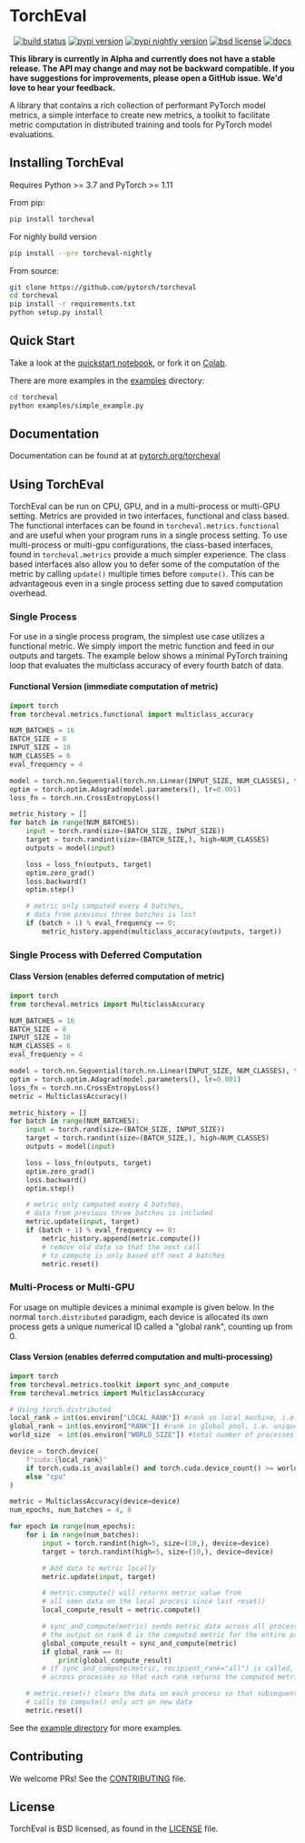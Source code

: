 # TorchEval

<p align="center">
<a href="https://github.com/pytorch/torcheval/actions?query=branch%3Amain"><img src="https://img.shields.io/github/workflow/status/pytorch/torcheval/unit%20test/main" alt="build status"></a>
<a href="https://pypi.org/project/torcheval"><img src="https://img.shields.io/pypi/v/torcheval" alt="pypi version"></a>
<a href="https://pypi.org/project/torcheval-nightly"><img src="https://img.shields.io/pypi/v/torcheval-nightly?label=nightly" alt="pypi nightly version"></a>
<a href="https://github.com/pytorch/torcheval/blob/main/LICENSE"><img src="https://img.shields.io/pypi/l/torcheval" alt="bsd license"></a>
</div>
<a href="https://pytorch.github.io/torcheval"><img src="https://img.shields.io/badge/docs-main-brightgreen" alt="docs"></a>
<p>

**This library is currently in Alpha and currently does not have a stable release. The API may change and may not be backward compatible. If you have suggestions for improvements, please open a GitHub issue. We'd love to hear your feedback.**

A library that contains a rich collection of performant PyTorch model metrics, a simple interface to create new metrics, a toolkit to facilitate metric computation in distributed training and tools for PyTorch model evaluations.

## Installing TorchEval
Requires Python >= 3.7 and PyTorch >= 1.11

From pip:

```bash
pip install torcheval
```

For nighly build version
```bash
pip install --pre torcheval-nightly
```

From source:

```bash
git clone https://github.com/pytorch/torcheval
cd torcheval
pip install -r requirements.txt
python setup.py install
```

## Quick Start

Take a look at the [quickstart notebook](https://github.com/pytorch/torcheval/blob/main/examples/Introducing_TorchEval.ipynb), or fork it on [Colab](https://colab.research.google.com/github/pytorch/torcheval/blob/main/examples/Introducing_TorchEval.ipynb).

There are more examples in the [examples](https://github.com/pytorch/torcheval/blob/main/examples) directory:

```bash
cd torcheval
python examples/simple_example.py
```

## Documentation

Documentation can be found at at [pytorch.org/torcheval](https://pytorch.org/torcheval)

## Using TorchEval

TorchEval can be run on CPU, GPU, and in a multi-process or multi-GPU setting. Metrics are provided in two interfaces, functional and class based. The functional interfaces can be found in `torcheval.metrics.functional` and are useful when your program runs in a single process setting. To use multi-process or multi-gpu configurations, the class-based interfaces, found in `torcheval.metrics` provide a much simpler experience. The class based interfaces also allow you to defer some of the computation of the metric by calling `update()` multiple times before `compute()`. This can be advantageous even in a single process setting due to saved computation overhead.

### Single Process
For use in a single process program, the simplest use case utilizes a functional metric. We simply import the metric function and feed in our outputs and targets. The example below shows a minimal PyTorch training loop that evaluates the multiclass accuracy of every fourth batch of data.

#### Functional Version (immediate computation of metric)
```python
import torch
from torcheval.metrics.functional import multiclass_accuracy

NUM_BATCHES = 16
BATCH_SIZE = 8
INPUT_SIZE = 10
NUM_CLASSES = 6
eval_frequency = 4

model = torch.nn.Sequential(torch.nn.Linear(INPUT_SIZE, NUM_CLASSES), torch.nn.ReLU())
optim = torch.optim.Adagrad(model.parameters(), lr=0.001)
loss_fn = torch.nn.CrossEntropyLoss()

metric_history = []
for batch in range(NUM_BATCHES):
    input = torch.rand(size=(BATCH_SIZE, INPUT_SIZE))
    target = torch.randint(size=(BATCH_SIZE,), high=NUM_CLASSES)
    outputs = model(input)

    loss = loss_fn(outputs, target)
    optim.zero_grad()
    loss.backward()
    optim.step()

    # metric only computed every 4 batches,
    # data from previous three batches is lost
    if (batch + 1) % eval_frequency == 0:
        metric_history.append(multiclass_accuracy(outputs, target))
```
### Single Process with Deferred Computation

#### Class Version (enables deferred computation of metric)
```python
import torch
from torcheval.metrics import MulticlassAccuracy

NUM_BATCHES = 16
BATCH_SIZE = 8
INPUT_SIZE = 10
NUM_CLASSES = 6
eval_frequency = 4

model = torch.nn.Sequential(torch.nn.Linear(INPUT_SIZE, NUM_CLASSES), torch.nn.ReLU())
optim = torch.optim.Adagrad(model.parameters(), lr=0.001)
loss_fn = torch.nn.CrossEntropyLoss()
metric = MulticlassAccuracy()

metric_history = []
for batch in range(NUM_BATCHES):
    input = torch.rand(size=(BATCH_SIZE, INPUT_SIZE))
    target = torch.randint(size=(BATCH_SIZE,), high=NUM_CLASSES)
    outputs = model(input)

    loss = loss_fn(outputs, target)
    optim.zero_grad()
    loss.backward()
    optim.step()

    # metric only computed every 4 batches,
    # data from previous three batches is included
    metric.update(input, target)
    if (batch + 1) % eval_frequency == 0:
        metric_history.append(metric.compute())
        # remove old data so that the next call
        # to compute is only based off next 4 batches
        metric.reset()
```

### Multi-Process or Multi-GPU
For usage on multiple devices a minimal example is given below. In the normal `torch.distributed` paradigm, each device is allocated its own process gets a unique numerical ID called a "global rank", counting up from 0.

#### Class Version (enables deferred computation and multi-processing)
```python
import torch
from torcheval.metrics.toolkit import sync_and_compute
from torcheval.metrics import MulticlassAccuracy

# Using torch.distributed
local_rank = int(os.environ["LOCAL_RANK"]) #rank on local machine, i.e. unique ID within a machine
global_rank = int(os.environ["RANK"]) #rank in global pool, i.e. unique ID within the entire process group
world_size  = int(os.environ["WORLD_SIZE"]) #total number of processes or "ranks" in the entire process group

device = torch.device(
    f"cuda:{local_rank}"
    if torch.cuda.is_available() and torch.cuda.device_count() >= world_size
    else "cpu"
)

metric = MulticlassAccuracy(device=device)
num_epochs, num_batches = 4, 8

for epoch in range(num_epochs):
    for i in range(num_batches):
        input = torch.randint(high=5, size=(10,), device=device)
        target = torch.randint(high=5, size=(10,), device=device)

        # Add data to metric locally
        metric.update(input, target)

        # metric.compute() will returns metric value from
        # all seen data on the local process since last reset()
        local_compute_result = metric.compute()

        # sync_and_compute(metric) sends metric data across all processes to the process with rank 0,
        # the output on rank 0 is the computed metric for the entire process group, on other ranks None is returned.
        global_compute_result = sync_and_compute(metric)
        if global_rank == 0:
            print(global_compute_result)
        # if sync_and_compute(metric, recipient_rank="all") is called, the computation is done on rank 0, and the output is synced
        # across processes so that each rank returns the computed metric.

    # metric.reset() clears the data on each process so that subsequent
    # calls to compute() only act on new data
    metric.reset()
```
See the [example directory](https://github.com/pytorch/torcheval/tree/main/examples) for more examples.

## Contributing
We welcome PRs! See the [CONTRIBUTING](CONTRIBUTING.md) file.

## License
TorchEval is BSD licensed, as found in the [LICENSE](LICENSE) file.
